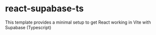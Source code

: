 # react-supabase-ts
 This template provides a minimal setup to get React working in Vite with Supabase (Typescript)
